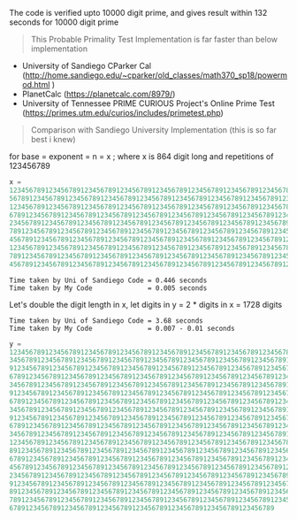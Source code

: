 The code is verified upto 10000 digit prime, and gives result within 132 seconds for 10000 digit prime

> This Probable Primality Test Implementation is far faster than below implementation

- University of Sandiego CParker Cal (http://home.sandiego.edu/~cparker/old_classes/math370_sp18/powermod.html )
- PlanetCalc (https://planetcalc.com/8979/)
- University of Tennessee PRIME CURIOUS Project's Online Prime Test (https://primes.utm.edu/curios/includes/primetest.php)


> Comparison with Sandiego University Implementation (this is so far best i knew)

for base = exponent = n = x ; where x is 864 digit long and repetitions of 123456789

```js
x = 
1234567891234567891234567891234567891234567891234567891234567891234567891234567891234
56789123456789123456789123456789123456789123456789123456789123456789123456789123456789
12345678912345678912345678912345678912345678912345678912345678912345678912345678912345
67891234567891234567891234567891234567891234567891234567891234567891234567891234567891
23456789123456789123456789123456789123456789123456789123456789123456789123456789123456
789123456789123456789123456789123456789123456789123456789123456789123456789123456789123
456789123456789123456789123456789123456789123456789123456789123456789123456789123456789
123456789123456789123456789123456789123456789123456789123456789123456789123456789123456
789123456789123456789123456789123456789123456789123456789123456789123456789123456789123
456789123456789123456789123456789123456789123456789123456789123456789123456789123456789
```

```
Time taken by Uni of Sandiego Code = 0.446 seconds
Time taken by My Code              = 0.005 seconds
```


Let's double the digit length in x,
let digits in y = 2 * digits in x = 1728 digits

```
Time taken by Uni of Sandiego Code = 3.68 seconds
Time taken by My Code              = 0.007 - 0.01 seconds
```
```js
y = 
12345678912345678912345678912345678912345678912345678912345678912345678912345678912
345678912345678912345678912345678912345678912345678912345678912345678912345678912345678
912345678912345678912345678912345678912345678912345678912345678912345678912345678912345
678912345678912345678912345678912345678912345678912345678912345678912345678912345678912
345678912345678912345678912345678912345678912345678912345678912345678912345678912345678
912345678912345678912345678912345678912345678912345678912345678912345678912345678912345
678912345678912345678912345678912345678912345678912345678912345678912345678912345678912
345678912345678912345678912345678912345678912345678912345678912345678912345678912345678
912345678912345678912345678912345678912345678912345678912345678912345678912345678912345
678912345678912345678912345678912345678912345678912345678912345678912345678912345678912
3456789123456789123456789123456789123456789123456789123456789123456789123456789123456789
1234567891234567891234567891234567891234567891234567891234567891234567891234567891234567
8912345678912345678912345678912345678912345678912345678912345678912345678912345678912345
6789123456789123456789123456789123456789123456789123456789123456789123456789123456789123
4567891234567891234567891234567891234567891234567891234567891234567891234567891234567891
2345678912345678912345678912345678912345678912345678912345678912345678912345678912345678
91234567891234567891234567891234567891234567891234567891234567891234567891234567891234567
89123456789123456789123456789123456789123456789123456789123456789123456789123456789123456
78912345678912345678912345678912345678912345678912345678912345678912345678912345678912345
6789123456789123456789123456789123456789123456789123456789123456789
```
